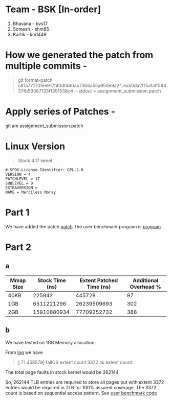 # Team - BSK [In-order]
1. Bhavana - bvs17
2. Somesh - shm85
3. Kartik - km1449

# How we generated the patch from multiple commits - 
> git format-patch c81a77210fee917f40df440ab73b6a55a950e9a2^..ea50da2f15afaff58437fb59387133f1391538c4 --stdout > assignment_submission.patch

# Apply series of Patches - 
git am assignment_submission.patch

# Linux Version
> Stock 4.17 kenel
```shell
# SPDX-License-Identifier: GPL-2.0
VERSION = 4
PATCHLEVEL = 17
SUBLEVEL = 0
EXTRAVERSION =
NAME = Merciless Moray

```
# Part 1
We have added the patch [patch](part1/assignment_submission.patch)
The user benchmark program is [program](part2/a/test_mmap.c)

# Part 2 
## a
| Mmap Size | Stock Time (ns) | Extent Patched Time (ns) | Additional Overhead % | 
| ----| ----|----| ----| 
| 40KB | 225842 | 445728| 97 |
| 1GB | 6511221296 | 26239509693| 302| 
| 2GB | 15910880934| 77709252732| 388|

## b
We have tested on 1GB Memory allocation.

From [log](part2/b/1GB_extent_count.log) we have 
> [   71.458579] fallOS extent count 3372 
 as extent count. 

The total page faults in stock kernel would be 262144
 
So, 262144 TLB entries are required to store all pages but with extent 3372 entries would be required in TLB for 100% assured coverage.
The 3372 count is based on sequential access pattern. See [user benchmark code](part2/a/test_mmap.c) 